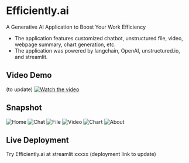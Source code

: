 # Efficiently.ai
A Generative AI Application to Boost Your Work Efficiency

* The application features customized chatbot, unstructured file, video, webpage summary, chart generation, etc.
* The application was powered by langchain, OpenAI, unstructured.io, and streamlit.

## Video Demo
(to update)
[![Watch the video](https://img.youtube.com/vi/mTe6FmaFXeo/0.jpg)](https://youtu.be/mTe6FmaFXeo)

## Snapshot
![Home](./app_snapshots/dashboard.png)
![Chat](./app_snapshots/Prediction.png)
![File](./app_snapshots/Prediction.png)
![Video](./app_snapshots/Prediction.png)
![Chart](./app_snapshots/Prediction.png)
![About](./app_snapshots/Prediction.png)

## Live Deployment
Try Efficiently.ai at streamlit xxxxx (deployment link to update)
